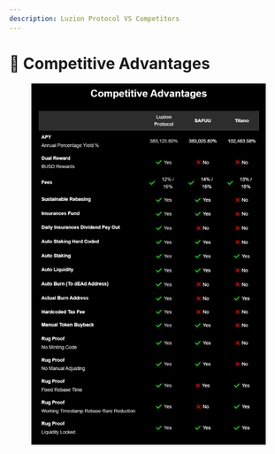 ```yaml
---
description: Luzion Protocol VS Competitors
---
```


# 🔭 Competitive Advantages

<figure><img src="../.gitbook/assets/image (13).png" alt=""><figcaption></figcaption></figure>
